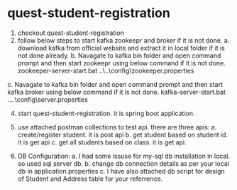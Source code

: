 # quest-student-registration
1. checkout quest-student-registration
2. follow below steps to start kafka zookeepr and broker if it is not done.
  a. download kafka from official website and extract it in local folder if it is not done already.
  b. Navagate to kafka bin folder and open command prompt and then start zookeepr using below command if it is not done.
 zookeeper-server-start.bat ..\\..\config\zookeeper.properties
 
 c. Navagate to kafka bin folder and open command prompt and then start kafka broker using below command if it is not done.
 kafka-server-start.bat ..\..\config\server.properties
 
4. start quest-student-registration. it is spring boot application. 
5. use attached postman collections to test api. there are three apis:
  a. create/register student. it is post api
  b. get student based on student id. it is get api
  c. get all students based on class. it is get api.
  
 
6. DB Configuration:
  a. I had some issuse for my-sql db installation in local. so used sql server db.
  b. change db connection details as per your local db in application.properties
  c. I have also attached db script for design of Student and Address table for your referrence. 
  


